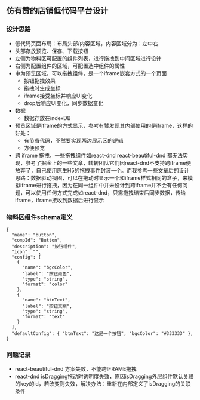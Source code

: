 ## 仿有赞的店铺低代码平台设计

### 设计思路
- 低代码页面布局：布局头部/内容区域，内容区域分为：左中右
- 头部存放预览、保存、下载按钮  
- 左侧为物料区可配置的组件列表，进行拖拽到中间区域进行设计
- 右侧为配置组件的区域，可配置选中组件的属性
- 中为预览区域，可以拖拽组件，是一个iframe嵌套方式的一个页面
  - 按钮拖拽效果
  - 拖拽时生成坐标
  - iframe接受坐标并响应UI变化
  - drop后响应UI变化，同步数据变化
- 数据
  - 数据存放在indexDB
- 预览区域是iframe的方式显示，参考有赞发现其内部使用的是iframe，这样的好处：
  - 有节省代码，不然要实现两边展示区的逻辑
  - 方便预览
- 跨 iframe 拖拽，一些拖拽组件如react-dnd react-beautiful-dnd 都无法实现，参考了掘金上的一些文章，转转团队它们因react-dnd不支持跨iframe便放弃了，自己使用原生H5的拖拽事件封装一个。而我参考一些文章后的设计思路：数据驱动视图，可以在拖动时显示一个和iframe样式相同的盒子，来模拟iframe进行拖拽，因为在同一组件中并未设计到跨iframe并不会有任何问题，可以使用任何方式完成如react-dnd，只需拖拽结束后同步数据，传给iframe，iframe接收到数据后进行显示

### 物料区组件schema定义
```
{
  "name": "button",
  "compId": "Button",
  "description": "按钮组件",
  "icon": "",
  "config": [
    {
      "name": "bgcColor",
      "label": "按钮颜色",
      "type": "string",
      "format": "color"
    },
    {
      "name": "btnText",
      "label": "按钮文案",
      "type": "string",
      "format": "text"
    }
  ],
  "defaultConfig": { "btnText": "这是一个按钮", "bgcColor": "#333333" },
}
```




### 问题记录
- react-beautiful-dnd 方案失效，不能跨IFRAME拖拽
- react-dnd isDragging拖动时透明度失效，原因isDragging外层组件默认关联的key的id，若改变则失效，解决办法：重新在内部定义了isDragging的关联条件